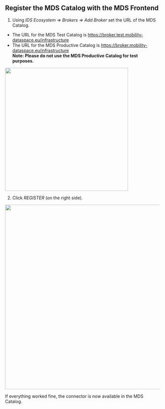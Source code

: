 ## Register the MDS Catalog with the MDS Frontend

1. Using _IDS Ecosystem => Brokers => Add Broker_ set the URL of the MDS Catalog.
* The URL for the MDS Test Catalog is https://broker.test.mobility-dataspace.eu/infrastructure
* The URL for the MDS Productive Catalog is https://broker.mobility-dataspace.eu/infrastructure <br>
**Note: Please do not use the MDS Productive Catalog for test purposes.**

<img src="https://user-images.githubusercontent.com/91048868/170670873-a8123104-c33e-4cf9-9c1d-6a8d62d006e0.jpg" width=400><br>

2. Click _REGISTER_ (on the right side).

<img src="https://user-images.githubusercontent.com/91048868/170673882-9004f4c5-6d88-4b7e-8192-f2bbfe8714e1.jpg" width=600><br>

If everything worked fine, the connector is now available in the MDS Catalog.